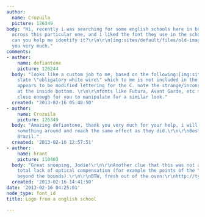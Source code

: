 ```yaml
---
author:
  name: Crozuila
  picture: 126349
body: "Hi, recently i was searching for some english schools here in brazil and came
  across this particular one, and i liked the font they use in the school's logo,
  can you help me identify it?\r\n\r\n[img:sites/default/files/old-images/Untitled-1_3676.png]\r\n\r\nThank
  you very much."
comments:
- author:
    name: defiantone
    picture: 126244
  body: "looks like a custom job to me, based on the following:[img:sites/default/files/old-images/CNAingles_definitivopantones_6380.jpg]\r\n\r\nspecs
    state \"obligatory white wire\" which to me is not included in the text. and\r\n[img:sites/default/files/old-images/CNAingles_definitivo_6200.jpg]\r\n\r\nwhich
    appears to be modified lettering for the C. note the strange/inconsistent curve
    at the inside bottom. \r\n\r\nfonts like Futura, Avant Garde, etc may have characters
    close enough for you to manipulate for a similar look."
  created: '2013-02-16 05:48:50'
- author:
    name: Crozuila
    picture: 126349
  body: "Amazing defiantone, thank you very much for your help, i will try to work
    something around and reach the same effect as they did.\r\n\r\nBest regards from
    Brazil."
  created: '2013-02-16 12:57:51'
- author:
    name: hrant
    picture: 110403
  body: "Great snooping, Jodie!\r\n\r\nAnother clue that this was not a font is the
    total lack of optical compensation (for example the points of the \"N\" not projecting
    beyond the bounds).\r\n\r\nBTW, fresh out of the oven:\r\nhttp://typography.net/fontfamilies/view/42\r\n\r\nhhp\r\n"
  created: '2013-02-16 14:41:50'
date: '2013-02-16 04:25:01'
node_type: font_id
title: Logo from a english school

---
```

